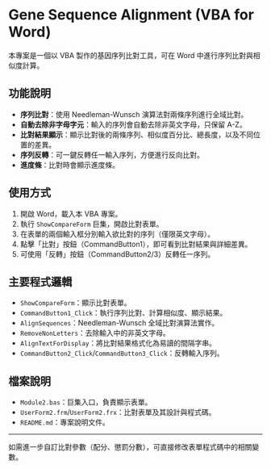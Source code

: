 # Gene Sequence Alignment (VBA for Word)

本專案是一個以 VBA 製作的基因序列比對工具，可在 Word 中進行序列比對與相似度計算。

## 功能說明

- **序列比對**：使用 Needleman-Wunsch 演算法對兩條序列進行全域比對。
- **自動去除非字母字元**：輸入的序列會自動去除非英文字母，只保留 A-Z。
- **比對結果顯示**：顯示比對後的兩條序列、相似度百分比、總長度，以及不同位置的差異。
- **序列反轉**：可一鍵反轉任一輸入序列，方便進行反向比對。
- **進度條**：比對時會顯示進度條。

## 使用方式

1. 開啟 Word，載入本 VBA 專案。
2. 執行 `ShowCompareForm` 巨集，開啟比對表單。
3. 在表單的兩個輸入框分別輸入欲比對的序列（僅限英文字母）。
4. 點擊「比對」按鈕（CommandButton1），即可看到比對結果與詳細差異。
5. 可使用「反轉」按鈕（CommandButton2/3）反轉任一序列。

## 主要程式邏輯

- `ShowCompareForm`：顯示比對表單。
- `CommandButton1_Click`：執行序列比對、計算相似度、顯示結果。
- `AlignSequences`：Needleman-Wunsch 全域比對演算法實作。
- `RemoveNonLetters`：去除輸入中的非英文字母。
- `AlignTextForDisplay`：將比對結果格式化為易讀的間隔字串。
- `CommandButton2_Click`/`CommandButton3_Click`：反轉輸入序列。

## 檔案說明

- `Module2.bas`：巨集入口，負責顯示表單。
- `UserForm2.frm`/`UserForm2.frx`：比對表單及其設計與程式碼。
- `README.md`：專案說明文件。

---

如需進一步自訂比對參數（配分、懲罰分數），可直接修改表單程式碼中的相關變數。